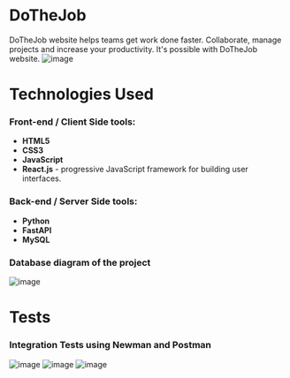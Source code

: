 # DoTheJob
DoTheJob website helps teams get work done faster.  Collaborate, manage projects and increase your productivity. It's possible with DoTheJob website.
![image](https://user-images.githubusercontent.com/78910660/160812073-316f6292-c18b-4e2d-bd81-03124590ccba.png)



# Technologies Used
### **Front-end / Client Side tools:**
-  **HTML5** 
-  **CSS3**
-  **JavaScript** 
-  **React.js** - progressive JavaScript framework for building user interfaces.

### **Back-end / Server Side tools:**
-  **Python**
-  **FastAPI**
-  **MySQL**

### Database diagram of the project 
![image](https://user-images.githubusercontent.com/78910660/160811169-22d2a5d4-ab50-440c-b6a0-30c25473d75c.png)

# Tests
### Integration Tests using Newman and Postman
![image](https://user-images.githubusercontent.com/78910660/160815953-27e2cf95-641d-40a0-ba77-43ea61d69099.png)
![image](https://user-images.githubusercontent.com/78910660/160815991-9c452348-f473-425b-a4eb-63d2044eefb8.png)
![image](https://user-images.githubusercontent.com/78910660/160816035-96c0f47b-ca6b-4cd7-8864-7a11c909e2ed.png)

